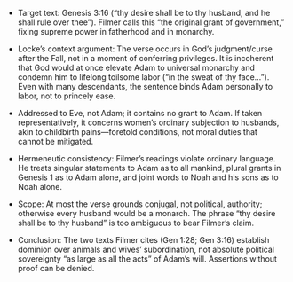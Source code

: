 - Target text: Genesis 3:16 (“thy desire shall be to thy husband, and he shall rule over thee”). Filmer calls this “the original grant of government,” fixing supreme power in fatherhood and in monarchy.

- Locke’s context argument: The verse occurs in God’s judgment/curse after the Fall, not in a moment of conferring privileges. It is incoherent that God would at once elevate Adam to universal monarchy and condemn him to lifelong toilsome labor (“in the sweat of thy face…”). Even with many descendants, the sentence binds Adam personally to labor, not to princely ease.

- Addressed to Eve, not Adam; it contains no grant to Adam. If taken representatively, it concerns women’s ordinary subjection to husbands, akin to childbirth pains—foretold conditions, not moral duties that cannot be mitigated.

- Hermeneutic consistency: Filmer’s readings violate ordinary language. He treats singular statements to Adam as to all mankind, plural grants in Genesis 1 as to Adam alone, and joint words to Noah and his sons as to Noah alone.

- Scope: At most the verse grounds conjugal, not political, authority; otherwise every husband would be a monarch. The phrase “thy desire shall be to thy husband” is too ambiguous to bear Filmer’s claim.

- Conclusion: The two texts Filmer cites (Gen 1:28; Gen 3:16) establish dominion over animals and wives’ subordination, not absolute political sovereignty “as large as all the acts” of Adam’s will. Assertions without proof can be denied.